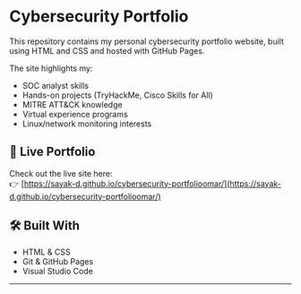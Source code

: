 # Cybersecurity Portfolio

This repository contains my personal cybersecurity portfolio website, built using HTML and CSS and hosted with GitHub Pages.

The site highlights my:
- SOC analyst skills
- Hands-on projects (TryHackMe, Cisco Skills for All)
- MITRE ATT&CK knowledge
- Virtual experience programs
- Linux/network monitoring interests

## 🔗 Live Portfolio

Check out the live site here:  
👉 [https://sayak-d.github.io/cybersecurity-portfolioomar/](https://sayak-d.github.io/cybersecurity-portfolioomar/)

## 🛠 Built With

- HTML & CSS
- Git & GitHub Pages
- Visual Studio Code

---

